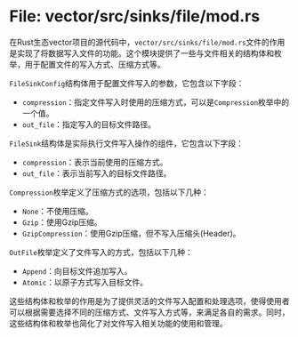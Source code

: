 # File: vector/src/sinks/file/mod.rs

在Rust生态vector项目的源代码中，`vector/src/sinks/file/mod.rs`文件的作用是实现了将数据写入文件的功能。这个模块提供了一些与文件相关的结构体和枚举，用于配置文件的写入方式、压缩方式等。

`FileSinkConfig`结构体用于配置文件写入的参数，它包含以下字段：

- `compression`：指定文件写入时使用的压缩方式，可以是`Compression`枚举中的一个值。
- `out_file`：指定写入的目标文件路径。

`FileSink`结构体是实际执行文件写入操作的组件，它包含以下字段：

- `compression`：表示当前使用的压缩方式。
- `out_file`：表示当前写入的目标文件路径。

`Compression`枚举定义了压缩方式的选项，包括以下几种：

- `None`：不使用压缩。
- `Gzip`：使用Gzip压缩。
- `GzipCompression`：使用Gzip压缩，但不写入压缩头(Header)。

`OutFile`枚举定义了文件写入的方式，包括以下几种：

- `Append`：向目标文件追加写入。
- `Atomic`：以原子方式写入目标文件。

这些结构体和枚举的作用是为了提供灵活的文件写入配置和处理选项，使得使用者可以根据需要选择不同的压缩方式、文件写入方式等，来满足各自的需求。同时，这些结构体和枚举也简化了对文件写入相关功能的使用和管理。

